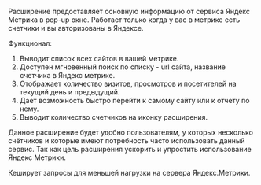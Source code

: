 Расширение предоставляет основную информацию от сервиса Яндекс Метрика в pop-up окне. Работает только когда у вас в метрике есть счетчики и вы авторизованы в Яндексе.

Функционал:
1. Выводит список всех сайтов в вашей метрике.
2. Доступен мгновенный поиск по списку - url сайта, название счетчика в Яндекс метрике.
3. Отображает количество визитов, просмотров и посетителей на текущий день и предыдущий.
4. Дает возможность быстро перейти к самому сайту или к отчету по нему.
5. Выводит количество счетчиков на иконку расширения.

Данное расширение будет удобно пользователям, у которых несколько счётчиков и которые имеют потребность часто использовать данный сервис. Так как цель расширения ускорить и упростить использование Яндекс Метрики.

Кеширует запросы для меньшей нагрузки на сервера Яндекс.Метрики.